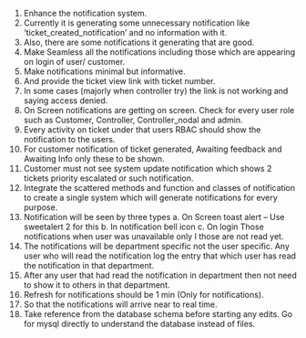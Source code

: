 1.	Enhance the notification system.
2.	Currently it is generating some unnecessary notification like ‘ticket_created_notification’ and no information with it.
3.	Also, there are some notifications it generating that are good.
4.	Make Seamless all the notifications including those which are appearing on login of user/ customer.
5.	Make notifications minimal but informative.
6.	And provide the ticket view link with ticket number.
7.	In some cases (majorly when controller try) the link is not working and saying access denied.
8.	On Screen notifications are getting on screen. Check for every user role such as Customer, Controller, Controller_nodal and admin.
9.	Every activity on ticket under that users RBAC should show the notification to the users.
10.	For customer notification of ticket generated, Awaiting feedback and Awaiting Info only these to be shown.
11.	Customer must not see system update notification which shows 2 tickets priority escalated or such notification.
12.	Integrate the scattered methods and function and classes of notification to create a single system which will generate notifications for every purpose.
13.	Notification will be seen by three types 
a.	On Screen toast alert – Use sweetalert 2 for this
b.	In notification bell icon 
c.	On login Those notifications when user was unavailable only I those are not read yet.
14.	The notifications will be department specific not the user specific. Any user who will read the notification log the entry that which user has read the notification in that department.
15.	After any user that had read the notification in department then not need to show it to others in that department.
16.	Refresh for notifications should be 1 min (Only for notifications).
17.	So that the notifications will arrive near to real time.
18. Take reference from the database schema before starting any edits. Go for mysql directly to understand the database instead of files.